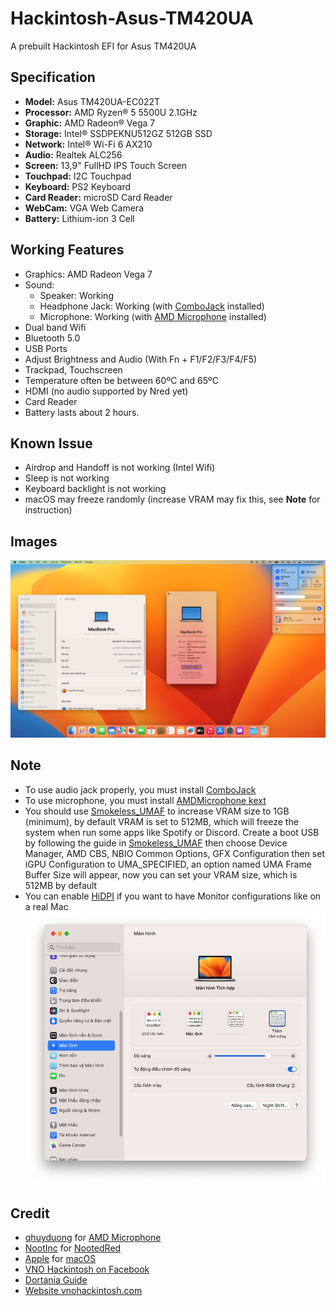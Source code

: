 # Hackintosh-Asus-TM420UA
A prebuilt Hackintosh EFI for Asus TM420UA

## Specification
-  **Model:** Asus TM420UA-EC022T
-  **Processor:** AMD Ryzen® 5 5500U 2.1GHz
-  **Graphic:** AMD Radeon® Vega 7
-  **Storage:** Intel® SSDPEKNU512GZ 512GB SSD
-  **Network:** Intel® Wi-Fi 6 AX210
-  **Audio:** Realtek ALC256
-  **Screen:** 13,9" FullHD IPS Touch Screen
-  **Touchpad:** I2C Touchpad
-  **Keyboard:** PS2 Keyboard
-  **Card Reader:** microSD Card Reader
-  **WebCam:** VGA Web Camera
-  **Battery:** Lithium-ion 3 Cell
  
## Working Features
-  Graphics: AMD Radeon Vega 7
-  Sound:
   + Speaker: Working
   + Headphone Jack: Working (with [ComboJack](https://github.com/hackintosh-stuff/ComboJack) installed)
   + Microphone: Working (with [AMD Microphone](https://github.com/qhuyduong/AMDMicrophone) installed)
-  Dual band Wifi
-  Bluetooth 5.0
-  USB Ports
-  Adjust Brightness and Audio (With Fn + F1/F2/F3/F4/F5)
-  Trackpad, Touchscreen
-  Temperature often be between 60ºC and 65ºC
-  HDMI (no audio supported by Nred yet)
-  Card Reader
-  Battery lasts about 2 hours.

## Known Issue
-  Airdrop and Handoff is not working (Intel Wifi)
-  Sleep is not working  
-  Keyboard backlight is not working
-  macOS may freeze randomly (increase VRAM may fix this, see **Note** for instruction)

## Images
<img src="Screenshot.jpg" alt="About this Mac" title="About this Mac">

## Note
- To use audio jack properly, you must install [ComboJack](https://github.com/hackintosh-stuff/ComboJack)
- To use microphone, you must install [AMDMỉcrophone kext](https://github.com/qhuyduong/AMDMicrophone)
- You should use [Smokeless_UMAF](https://github.com/DavidS95/Smokeless_UMAF) to increase VRAM size to 1GB (minimum), by default VRAM is set to 512MB, which will freeze the system when run some apps like Spotify or Discord. Create a boot USB by following the guide in [Smokeless_UMAF](https://github.com/DavidS95/Smokeless_UMAF) then choose Device Manager, AMD CBS, NBIO Common Options, GFX Configuration then set iGPU Configuration to UMA_SPECIFIED, an option named UMA Frame Buffer Size will appear, now you can set your VRAM size, which is 512MB by default
- You can enable [HiDPI](https://github.com/xzhih/one-key-hidpi) if you want to have Monitor configurations like on a real Mac
  <img src="monitor.jpg" alt="Monitor Configurations" title="Monitor Configurations">
  
## Credit
-  [qhuyduong](https://github.com/qhuyduong) for [AMD Microphone](https://github.com/qhuyduong/AMDMicrophone)
-  [NootInc](https://github.com/NootInc) for [NootedRed](https://github.com/NootInc/NootedRed)
-  [Apple](https://www.apple.com) for [macOS](https://www.apple.com/macos)
-  [VNO Hackintosh on Facebook](https://www.facebook.com/groups/vnohackintosh/?epa=SEARCH_BOX)
-  [Dortania Guide](https://dortania.github.io/OpenCore-Install-Guide/)
-  [Website vnohackintosh.com](https://vnohackintosh.com)
  
